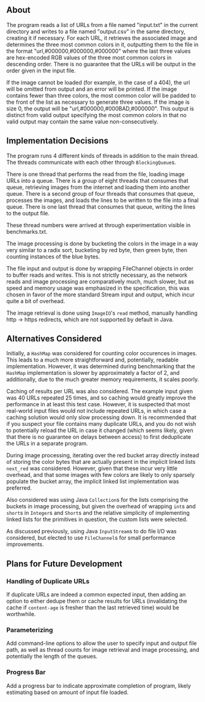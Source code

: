 ## About

The program reads a list of URLs from a file named "input.txt"
in the current directory and writes to a file named "output.csv"
in the same directory, creating it if necessary. For each URL, it
retrieves the associated image and determines the three most
common colors in it, outputting them to the file in the format
"url,#000000,#000000,#000000" where the last three values are
hex-encoded RGB values of the three most common colors in
descending order. There is no guarantee that the URLs will be
output in the order given in the input file.

If the image cannot be loaded (for example, in the case of a 404),
the url will be omitted from output and an error will be printed.
If the image contains fewer than three colors, the most common
color will be padded to the front of the list as necessary to
generate three values. If the image is size 0, the output will
be "url,#000000,#000BAD,#000000". This output is distinct from
valid output specifying the most common colors in that no valid
output may contain the same value non-consecutively.

## Implementation Decisions

The program runs 4 different kinds of threads in addition to the
main thread. The threads communicate with each other through
`BlockingQueue`s.

There is one thread that performs the read from the file, loading
image URLs into a queue. There is a group of eight threads that
consumes that queue, retrieving images from the internet and loading
them into another queue. There is a second group of four threads
that consumes that queue, processes the images, and loads the lines
to be written to the file into a final queue. There is one last
thread that consumes that queue, writing the lines to the output file.

These thread numbers were arrived at through experimentation visible
in benchmarks.txt.

The image processing is done by bucketing the colors in the image in a
way very similar to a radix sort, bucketing by red byte, then green
byte, then counting instances of the blue bytes.

The file input and output is done by wrapping FileChannel objects
in order to buffer reads  and writes. This is not strictly necessary,
as the network reads and image processing are comparatively much, much
slower, but as speed and memory usage was emphasized in the
specification, this was chosen in favor of the more standard Stream
input and output, which incur quite a bit of overhead.

The image retrieval is done using `ImageIO`'s `read` method,
manually handling http -> https redirects, which are not
supported by default in Java.

## Alternatives Considered

Initially, a `HashMap` was considered for counting color occurences in
images. This leads to a much more straightforward and, potentially,
readable implementation. However, it was determined during benchmarking
that the `HashMap` implementation is slower by approximately a factor of
2, and additionally, due to the much greater memory requirements, it
scales poorly.

Caching of results per URL was also considered. The example input given
was 40 URLs repeated 25 times, and so caching would greatly improve the
performance in at least this test case. However, it is suspected that
most real-world input files would not include repeated URLs, in which
case a caching solution would only slow processing down. It is
recommended that if you suspect your file contains many duplicate URLs,
and you do not wish to potentially reload the URL in case it changed
(which seems likely, given that there is no guarantee on delays between
access) to first deduplicate the URLs in a separate program.

During image processing, iterating over the red bucket array
directly instead of storing the color bytes that are actually present in
the implicit linked lists `next_red` was considered. However, given that
these incur very little overhead, and that some images with few colors are
likely to only sparsely populate the bucket array, the implicit linked list
implementation was preferred.

Also considered was using Java `Collection`s for the lists comprising the
buckets in image processing, but given the overhead of wrapping `int`s
and `short`s in `Integer`s and `Short`s and the relative simplicity of
implementing linked lists for the primitives in question, the custom
lists were selected.

As discussed previously, using Java `InputStream`s to do file I/O was
considered, but elected to use `FileChannel`s for small performance
improvements.

## Plans for Future Development

### Handling of Duplicate URLs

If duplicate URLs are indeed a common expected input, then adding an option
to either dedupe them or cache results for URLs (invalidating the cache if
`content-age` is fresher than the last retrieved time) would be worthwhile.

### Parameterizing

Add command-line options to allow the user to specify input and output file
path, as well as thread counts for image retrieval and image processing,
and potentially the length of the queues.

### Progress Bar

Add a progress bar to indicate approximate completion of program, likely
estimating based on amount of input file loaded.
